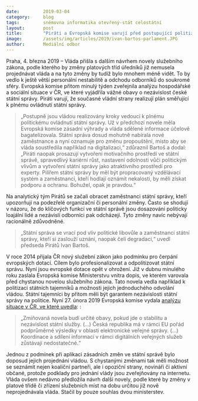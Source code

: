 ```yaml
---
date:         2019-03-04
category:     blog
tags:         sněmovna informatika otevřený-stát celostátní
layout:       post
title:        "Piráti a Evropská komise varují před postupující politizací a destabilizací státní správy"
image:        /assets/img/articles/2019/ivan-bartos-parlament.JPG
author:       Mediální odbor
---
```

 

Praha, 4. března 2019 – Vláda přišla s dalším návrhem novely služebního zákona, podle kterého by změny platových tříd úředníků již nemusela projednávat vláda a na tyto změny by tudíž bylo mnohem méně vidět. To by vedlo k ještě větší personální nestabilitě a odchodu odborníků do soukromé sféry. Evropská komise přitom minulý týden zveřejnila analýzu hospodářské a sociální situace v ČR, ve které vyjádřila vážné obavy o nezávislost české státní správy. Piráti varují, že současné vládní strany realizují plán směřující k plnému ovládnutí státní správy.

> „Postupně jsou vládou realizovány kroky vedoucí k plnému politickému ovládnutí státní správy. Už v předchozí novele měla Evropská komise zásadní výhrady a vláda sdělené informace účelově bagatelizovala. Státní správa dosud mohutně nabírala nové zaměstnance a nyní oznamuje pro změnu propouštění, místo aby se vláda soustředila například na digitalizaci,“ zdůraznil Bartoš a dodal: „Piráti naopak prosazují vytvoření motivačního prostředí ve státní správě, spravedlivý kariérní růst, nastavení odolnosti vůči politickým vlivům a vytvoření státní správy jako atraktivního prostředí pro experty. Pilířem státní správy by měl být propracovaný vzdělávací systém a zaměstnanci, kteří hodlají oznámit nekalosti, by měli získat podporu a ochranu. Bohužel, opak je pravdou.“

Na analytický tým Pirátů se začali obracet zaměstnanci státní správy, kteří upozorňují na podezřelé organizační či personální změny. Často se shodují v názoru, že do klíčových funkcí ve státní správě jsou dosazováni politicky loajální lidé a nezávislí odborníci pak odcházejí. Tyto změny navíc nebývají racionálně zdůvodněné. 

> „Státní správa se vrací pod vliv politické libovůle a zaměstnanci státní správy, kteří si zaslouží uznání, naopak čelí degradaci,“ uvedl předseda Pirátů Ivan Bartoš.

V roce 2014 přijala ČR nový služební zákon jako podmínku pro čerpání evropských dotací. Cílem bylo profesionalizovat a odpolitizovat státní správu. Nyní jsou evropské dotace opět v ohrožení. Již v dubnu minulého roku zaslala Evropská komise Ministerstvu vnitra dopis, ve kterém varovala před chystanou novelou služebního zákona. Tato novela vedla například k politizaci státních tajemníků a možnosti jejich jednoduchého odvolání vládou. Státní tajemníci by přitom měli být garantem nezávislosti státní správy na politice. Nyní 27. února 2019 Evropská komise vydala [analýzu situace v ČR, ve které uvedla](https://www.vlada.cz/assets/evropske-zalezitosti/aktualne/2019-european-semester-country-report-czech-republic_cs.pdf): 
: 

> „Zmiňovaná novela budí určité obavy, pokud jde o stabilitu a nezávislost státní služby. (…) Česká republika má v rámci EU pořád podprůměrné výsledky v oblasti elektronické veřejné správy. (…) Koordinace a sdílení informací v rámci digitálních veřejných služeb zůstávají nedostatečné.“

Jednou z podmínek při aplikaci zásadních změn ve státní správě bylo doposud jejich projednání vládou. S chystanými změnami tak měli možnost se seznámit nejen koaliční partneři, ale i opoziční strany, novináři či aktivní občané, protože podklady pro jednání vlády jsou zveřejňovány na internetu. Vláda ovšem nedávno předložila návrh další novely, podle které by změny v platové třídě či zřízení služebních míst na dobu určitou již nově neprojednávala vláda. Stačil by pouze souhlas dvou ministerstev.
